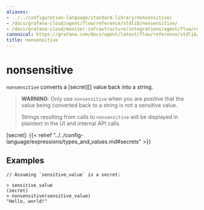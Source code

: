 ```yaml
---
aliases:
- ../../configuration-language/standard-library/nonsensitive/
- /docs/grafana-cloud/agent/flow/reference/stdlib/nonsensitive/
- /docs/grafana-cloud/monitor-infrastructure/integrations/agent/flow/reference/stdlib/nonsensitive/
canonical: https://grafana.com/docs/agent/latest/flow/reference/stdlib/nonsensitive/
title: nonsensitive
---
```


# nonsensitive

`nonsensitive` converts a [secret][] value back into a string.

> **WARNING**: Only use `nonsensitive` when you are positive that the value
> being converted back to a string is not a sensitive value.
>
> Strings resulting from calls to `nonsensitive` will be displayed in plaintext
> in the UI and internal API calls.

[secret]: {{< relref "../../config-language/expressions/types_and_values.md#secrets" >}}

## Examples

```
// Assuming `sensitive_value` is a secret:

> sensitive_value
(secret)
> nonsensitive(sensitive_value)
"Hello, world!"
```
